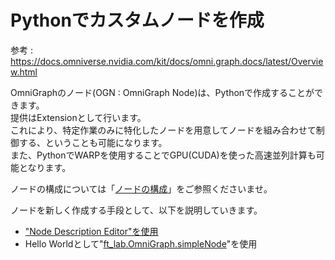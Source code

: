# Pythonでカスタムノードを作成

参考 : https://docs.omniverse.nvidia.com/kit/docs/omni.graph.docs/latest/Overview.html

OmniGraphのノード(OGN : OmniGraph Node)は、Pythonで作成することができます。     
提供はExtensionとして行います。     
これにより、特定作業のみに特化したノードを用意してノードを組み合わせて制御する、ということも可能になります。     
また、PythonでWARPを使用することでGPU(CUDA)を使った高速並列計算も可能となります。      

ノードの構成については「[ノードの構成](./NodeStructure.md)」をご参照くださいませ。    

ノードを新しく作成する手段として、以下を説明していきます。     

* ["Node Description Editor"を使用](./NodeDescriptionEditor.md)
* Hello Worldとして"[ft_lab.OmniGraph.simpleNode](../extensions/ft_lab.OmniGraph.simpleNode)"を使用


